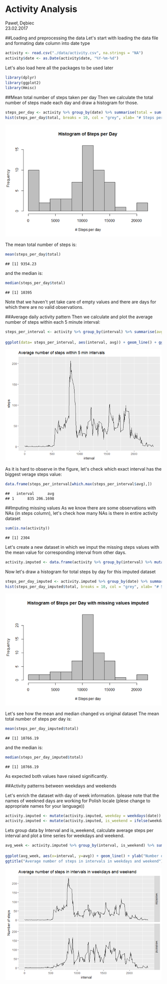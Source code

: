 # Activity Analysis
Paweł‚ Dębiec  
23.02.2017  


##Loading and preprocessing the data
Let's start with loading the data file and formating date column into date type


```r
activity <- read.csv("./data/activity.csv", na.strings = "NA")
activity$date <- as.Date(activity$date, "%Y-%m-%d")
```

Let's also load here all the packages to be used later

```r
library(dplyr) 
library(ggplot2)
library(Hmisc)
```


##Mean total number of steps taken per day
Then we calculate the total number of steps made each day and draw a histogram for those.

```r
steps_per_day <- activity %>% group_by(date) %>% summarise(total = sum(steps, na.rm = TRUE))
hist(steps_per_day$total, breaks = 10, col = "grey", xlab= "# Steps per day", main = "Histogram of Steps per Day")
```

![](PA1_template_files/figure-html/unnamed-chunk-3-1.png)<!-- -->


The mean total number of steps is:

```r
mean(steps_per_day$total)
```

```
## [1] 9354.23
```
and the median is:


```r
median(steps_per_day$total)
```

```
## [1] 10395
```
Note that we haven't yet take care of empty values and there are days for which there are no valid observations. 

##Average daily activity pattern
Then we calculate and plot the average number of steps within each 5 minute interval:

```r
steps_per_interval <- activity %>% group_by(interval) %>% summarise(avg = mean(steps, na.rm = TRUE))

ggplot(data= steps_per_interval, aes(interval, avg)) + geom_line() + ggtitle("Average number of steps within 5 min intervals") + ylab("steps")
```

![](PA1_template_files/figure-html/unnamed-chunk-6-1.png)<!-- -->
  
As it is hard to observe in the figure, let's check which exact interval has the biggest  verage steps value:

```r
data.frame(steps_per_interval[which.max(steps_per_interval$avg),])
```

```
##   interval      avg
## 1      835 206.1698
```

##Imputing missing values
As we know there are some observations with NAs (in steps column), let's check how many NAs is there in entire activity dataset


```r
sum(is.na(activity))
```

```
## [1] 2304
```

Let's create a new dataset in which we imput the missing steps values with the mean value for corresponding interval from other days. 

```r
activity.imputed <- data.frame(activity %>% group_by(interval) %>% mutate( steps = impute(steps, mean)))
```

Now let's draw a histogram for total steps by day for this imputed dataset

```r
steps_per_day_imputed <- activity.imputed %>% group_by(date) %>% summarise(total = sum(steps, na.rm = TRUE))
hist(steps_per_day_imputed$total, breaks = 10, col = "grey", xlab= "# Steps per day", main = "Histogram of Steps per Day with missing values imputed")
```

![](PA1_template_files/figure-html/unnamed-chunk-10-1.png)<!-- -->


Let's see how the mean and median changed vs original dataset
The mean total number of steps per day is:

```r
mean(steps_per_day_imputed$total)
```

```
## [1] 10766.19
```
and the median is:


```r
median(steps_per_day_imputed$total)
```

```
## [1] 10766.19
```
As expected both values have raised significantly.


##Activity patterns between weekdays and weekends

Let's enrich the dataset with day of week information. (please note that the names of weekned days are working for Polish locale (plese change to appropriate names for your language))

```r
activity.imputed <- mutate(activity.imputed, weekday = weekdays(date))
activity.imputed <- mutate(activity.imputed, is_weekend = ifelse(weekday %in% c("sobota", "niedziela"), "weekend", "weekday" ))
```

Lets group data by Interval and is_weekend, calculate average steps per interval and plot a time series for weekdays and weekend.

```r
avg_week <- activity.imputed %>% group_by(interval, is_weekend) %>% summarise( avg = mean(steps))

ggplot(avg_week, aes(x=interval, y=avg)) + geom_line() + ylab("Number of steps") + facet_grid(is_weekend ~ .) +
ggtitle("Average number of steps in intervals in weekdays and weekend")
```

![](PA1_template_files/figure-html/unnamed-chunk-14-1.png)<!-- -->



